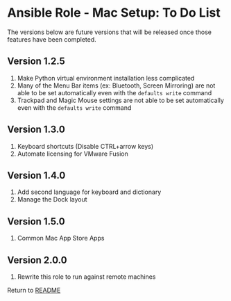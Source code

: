 Ansible Role - Mac Setup: To Do List
====================================
The versions below are future versions that will be released once those features have been completed.

Version 1.2.5
-------------

1. Make Python virtual environment installation less complicated
2. Many of the Menu Bar items (ex: Bluetooth, Screen Mirroring) are not able to be set automatically
   even with the `defaults write` command
3. Trackpad and Magic Mouse settings are not able to be set automatically
   even with the `defaults write` command

Version 1.3.0
-------------

1. Keyboard shortcuts (Disable CTRL+arrow keys)
2. Automate licensing for VMware Fusion

Version 1.4.0
-------------

1. Add second language for keyboard and dictionary
2. Manage the Dock layout

Version 1.5.0
-------------

1. Common Mac App Store Apps

Version 2.0.0
-------------

1. Rewrite this role to run against remote machines

Return to [README](README.md)
